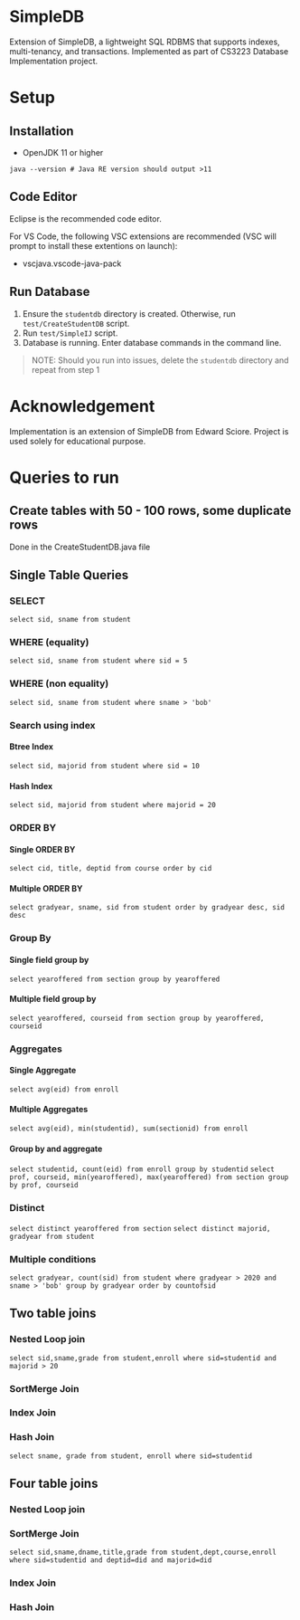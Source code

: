 # SimpleDB

Extension of SimpleDB, a lightweight SQL RDBMS that supports indexes, multi-tenancy, and transactions.
Implemented as part of CS3223 Database Implementation project.

# Setup

## Installation

- OpenJDK 11 or higher

```
java --version # Java RE version should output >11
```

## Code Editor

Eclipse is the recommended code editor.

For VS Code, the following VSC extensions are recommended (VSC will prompt to install these extentions on launch):

- vscjava.vscode-java-pack

## Run Database

1. Ensure the `studentdb` directory is created. Otherwise, run `test/CreateStudentDB` script.
2. Run `test/SimpleIJ` script.
3. Database is running. Enter database commands in the command line.

> NOTE: Should you run into issues, delete the `studentdb` directory and repeat from step 1

# Acknowledgement

Implementation is an extension of SimpleDB from Edward Sciore. Project is used solely for educational purpose.


# Queries to run

## Create tables with 50 - 100 rows, some duplicate rows
Done in the CreateStudentDB.java file

## Single Table Queries

### SELECT

`select sid, sname from student`

### WHERE (equality)

`select sid, sname from student where sid = 5`

### WHERE (non equality)

`select sid, sname from student where sname > 'bob'`

### Search using index

#### Btree Index

`select sid, majorid from student where sid = 10`

#### Hash Index

`select sid, majorid from student where majorid = 20`

### ORDER BY

#### Single ORDER BY

`select cid, title, deptid from course order by cid`

#### Multiple ORDER BY

`select gradyear, sname, sid from student order by gradyear desc, sid desc`

### Group By

#### Single field group by
`select yearoffered from section group by yearoffered`

#### Multiple field group by
`select yearoffered, courseid from section group by yearoffered, courseid`

### Aggregates

#### Single Aggregate
`select avg(eid) from enroll`

#### Multiple Aggregates
`select avg(eid), min(studentid), sum(sectionid) from enroll`

#### Group by and aggregate
`select studentid, count(eid) from enroll group by studentid`
`select prof, courseid, min(yearoffered), max(yearoffered) from section group by prof, courseid`

### Distinct

`select distinct yearoffered from section`
`select distinct majorid, gradyear from student`

### Multiple conditions
`select gradyear, count(sid) from student where gradyear > 2020 and sname > 'bob' group by gradyear order by countofsid`

## Two table joins

### Nested Loop join
`select sid,sname,grade from student,enroll where sid=studentid and majorid > 20`

### SortMerge Join

### Index Join

### Hash Join
`select sname, grade from student, enroll where sid=studentid`


## Four table joins

### Nested Loop join

### SortMerge Join
`select sid,sname,dname,title,grade from student,dept,course,enroll where sid=studentid and deptid=did and majorid=did`

### Index Join

### Hash Join
